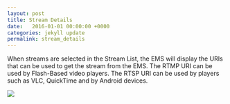 ```yaml
---
layout: post
title: Stream Details
date:   2016-01-01 00:00:00 +0000
categories: jekyll update
permalink: stream_details
---
```


When streams are selected in the Stream List, the EMS will display the URIs that can be used to get the stream from the EMS. The RTMP URI can be used by Flash-Based video players. The RTSP URI can be used by players such as VLC, QuickTime and by Android devices.

![]({{site.url}}{{site.baseurl}}/assets/image19.jpg)

